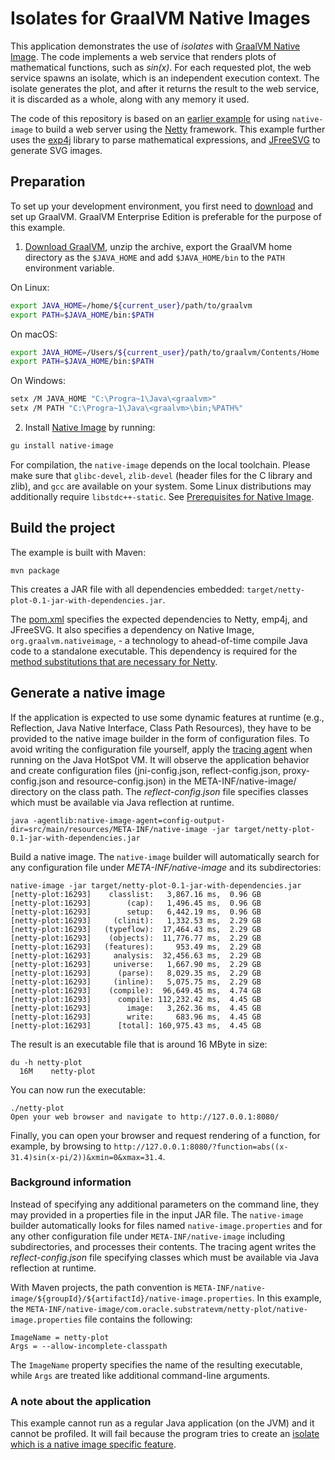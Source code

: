 # Isolates for GraalVM Native Images

This application demonstrates the use of _isolates_ with [GraalVM Native Image](https://www.graalvm.org/docs/reference-manual/native-image/).
The code implements a web service that renders plots of mathematical functions, such as _sin(x)_.
For each requested plot, the web service spawns an isolate, which is an independent execution context.
The isolate generates the plot, and after it returns the result to the web service, it is discarded as a whole, along with any memory it used.

The code of this repository is based on an [earlier example](https://github.com/cstancu/netty-native-demo) for using `native-image` to build a web server using the [Netty](http://netty.io/) framework.
This example further uses the [exp4j](https://www.objecthunter.net/exp4j/) library to parse mathematical expressions, and [JFreeSVG](http://www.jfree.org/jfreesvg/) to generate SVG images.

## Preparation

To set up your development environment, you first need to [download](http://www.graalvm.org/downloads/) and set up GraalVM.
GraalVM Enterprise Edition is preferable for the purpose of this example.

1. [Download GraalVM](https://www.graalvm.org/downloads/), unzip the archive, export the GraalVM home directory as the `$JAVA_HOME` and add `$JAVA_HOME/bin` to the `PATH` environment variable.

  On Linux:
  ```bash
  export JAVA_HOME=/home/${current_user}/path/to/graalvm
  export PATH=$JAVA_HOME/bin:$PATH
  ```
  On macOS:
  ```bash
  export JAVA_HOME=/Users/${current_user}/path/to/graalvm/Contents/Home
  export PATH=$JAVA_HOME/bin:$PATH
  ```
  On Windows:
  ```bash
  setx /M JAVA_HOME "C:\Progra~1\Java\<graalvm>"
  setx /M PATH "C:\Progra~1\Java\<graalvm>\bin;%PATH%"
  ```

2. Install [Native Image](https://www.graalvm.org/docs/reference-manual/native-image/#install-native-image) by running:
  ```bash
  gu install native-image
  ```

For compilation, the `native-image` depends on the local toolchain.
Please make sure that `glibc-devel`, `zlib-devel` (header files for the C library and zlib), and `gcc` are available on your system. Some Linux distributions may additionally require `libstdc++-static`.
See [Prerequisites for Native Image](https://www.graalvm.org/reference-manual/native-image/#prerequisites).

## Build the project

The example is built with Maven:

```
mvn package
```

This creates a JAR file with all dependencies embedded: `target/netty-plot-0.1-jar-with-dependencies.jar`.

The [pom.xml](pom.xml) specifies the expected dependencies to Netty, emp4j, and JFreeSVG. It also specifies a dependency on Native Image, `org.graalvm.nativeimage`, - a technology to ahead-of-time compile Java code to a standalone executable. This dependency is required for the [method substitutions that are necessary for Netty](https://github.com/cstancu/netty-native-demo).

## Generate a native image

If the application is expected to use some dynamic features at runtime (e.g., Reflection, Java Native Interface, Class Path Resources), they have to be provided to the native image builder in the form of configuration files.
To avoid writing the configuration file yourself, apply the [tracing agent](https://www.graalvm.org/docs/reference-manual/native-image/#tracing-agent) when running on the Java HotSpot VM. It will observe the application behavior and create configuration files (jni-config.json, reflect-config.json, proxy-config.json and resource-config.json) in the  META-INF/native-image/ directory on the class path. The *reflect-config.json* file specifies classes which must be available via Java reflection at runtime.

```
java -agentlib:native-image-agent=config-output-dir=src/main/resources/META-INF/native-image -jar target/netty-plot-0.1-jar-with-dependencies.jar
```

Build a native image. The `native-image` builder will automatically search for any configuration file under _META-INF/native-image_ and its subdirectories:
```
native-image -jar target/netty-plot-0.1-jar-with-dependencies.jar
[netty-plot:16293]    classlist:   3,867.16 ms,  0.96 GB
[netty-plot:16293]        (cap):   1,496.45 ms,  0.96 GB
[netty-plot:16293]        setup:   6,442.19 ms,  0.96 GB
[netty-plot:16293]     (clinit):   1,332.53 ms,  2.29 GB
[netty-plot:16293]   (typeflow):  17,464.43 ms,  2.29 GB
[netty-plot:16293]    (objects):  11,776.77 ms,  2.29 GB
[netty-plot:16293]   (features):     953.49 ms,  2.29 GB
[netty-plot:16293]     analysis:  32,456.63 ms,  2.29 GB
[netty-plot:16293]     universe:   1,667.90 ms,  2.29 GB
[netty-plot:16293]      (parse):   8,029.35 ms,  2.29 GB
[netty-plot:16293]     (inline):   5,075.75 ms,  2.29 GB
[netty-plot:16293]    (compile):  96,649.45 ms,  4.74 GB
[netty-plot:16293]      compile: 112,232.42 ms,  4.45 GB
[netty-plot:16293]        image:   3,262.36 ms,  4.45 GB
[netty-plot:16293]        write:     683.96 ms,  4.45 GB
[netty-plot:16293]      [total]: 160,975.43 ms,  4.45 GB
```

The result is an executable file that is around 16 MByte in size:
```
du -h netty-plot
  16M    netty-plot
```

You can now run the executable:
```
./netty-plot
Open your web browser and navigate to http://127.0.0.1:8080/
```

Finally, you can open your browser and request rendering of a function, for example, by browsing to `http://127.0.0.1:8080/?function=abs((x-31.4)sin(x-pi/2))&xmin=0&xmax=31.4`.

### Background information

Instead of specifying any additional parameters on the command line, they may provided in a properties file in the input JAR file.
The `native-image` builder automatically looks for files named `native-image.properties` and for any other configuration file under `META-INF/native-image` including subdirectories, and processes their contents.
The tracing agent writes the *reflect-config.json* file specifying classes which must be available via Java reflection at runtime.

With Maven projects, the path convention is `META-INF/native-image/${groupId}/${artifactId}/native-image.properties`. In this example, the `META-INF/native-image/com.oracle.substratevm/netty-plot/native-image.properties` file contains the following:
```
ImageName = netty-plot
Args = --allow-incomplete-classpath
```
The `ImageName` property specifies the name of the resulting executable, while `Args` are treated like additional command-line arguments.

### A note about the application

This example cannot run as a regular Java application (on the JVM) and it cannot be profiled.
It will fail because the program tries to create an [isolate which is a native image specific feature](https://medium.com/graalvm/isolates-and-compressed-references-more-flexible-and-efficient-memory-management-for-graalvm-a044cc50b67e).
